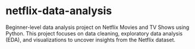# netflix-data-analysis
Beginner-level data analysis project on Netflix Movies and TV Shows using Python. This project focuses on data cleaning, exploratory data analysis (EDA), and visualizations to uncover insights from the Netflix dataset.

